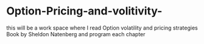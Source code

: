 # Option-Pricing-and-volitivity-
this will be a work space where I read Option volatility and pricing strategies Book by Sheldon Natenberg and program each chapter 
